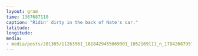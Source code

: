 ```yaml
---
layout: gram
time: 1367687110
caption: "Ridin' dirty in the back of Nate's car."
latitude: 
longitude: 
media:
- media/posts/201305/11263561_1618429455069301_1052169111_n_17842687957000351.jpg
---
```

